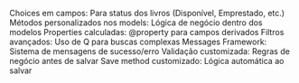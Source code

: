 
Choices em campos: Para status dos livros (Disponível, Emprestado, etc.)
Métodos personalizados nos models: Lógica de negócio dentro dos modelos
Properties calculadas: @property para campos derivados
Filtros avançados: Uso de Q para buscas complexas
Messages Framework: Sistema de mensagens de sucesso/erro
Validação customizada: Regras de negócio antes de salvar
Save method customizado: Lógica automática ao salvar
